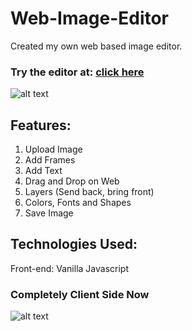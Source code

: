 # Web-Image-Editor
Created my own web based image editor.

### Try the editor at: [click here](http://bhavinjawade.me/Web-Image-Editor/)

![alt text](https://preview.ibb.co/hYn0Ve/fsdfsdfs.png)

## Features:
1) Upload Image <br>
2) Add Frames <br>
3) Add Text <br>
4) Drag and Drop on Web <br>
5) Layers (Send back, bring front) <br>
6) Colors, Fonts and Shapes <br>
7) Save Image <br>

## Technologies Used:
Front-end: Vanilla Javascript

### Completely Client Side Now

![alt text](https://image.ibb.co/htfb3z/fiff.png)
